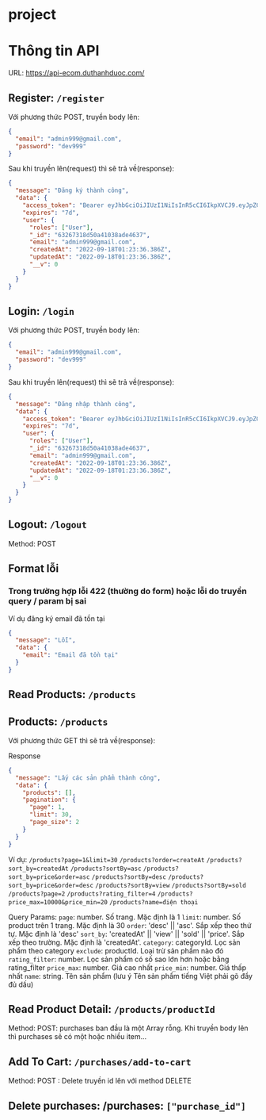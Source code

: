 # project

# Thông tin API

URL: https://api-ecom.duthanhduoc.com/

## Register: `/register`

Với phương thức POST, truyền body lên:

```json
{
  "email": "admin999@gmail.com",
  "password": "dev999"
}
```

Sau khi truyền lên(request) thì sẽ trả về(response):

```json
{
  "message": "Đăng ký thành công",
  "data": {
    "access_token": "Bearer eyJhbGciOiJIUzI1NiIsInR5cCI6IkpXVCJ9.eyJpZCI6IjYzMjY3MzE4ZDUwYTQxMDM4YWRlNDYzNyIsImVtYWlsIjoiYWRtaW45OTlAZ21haWwuY29tIiwicm9sZXMiOlsiVXNlciJdLCJjcmVhdGVkX2F0IjoiMjAyMi0wOS0yMlQwOToyNDoyMi4yMzdaIiwiaWF0IjoxNjYzODM4NjYyLCJleHAiOjE2NjQ0NDM0NjJ9.AiEJKV5vV0PJys8x0DDVTTT8F3vNF9BeqjT09WOG_MM",
    "expires": "7d",
    "user": {
      "roles": ["User"],
      "_id": "63267318d50a41038ade4637",
      "email": "admin999@gmail.com",
      "createdAt": "2022-09-18T01:23:36.386Z",
      "updatedAt": "2022-09-18T01:23:36.386Z",
      "__v": 0
    }
  }
}
```

## Login: `/login`

Với phương thức POST, truyền body lên:

```json
{
  "email": "admin999@gmail.com",
  "password": "dev999"
}
```

Sau khi truyền lên(request) thì sẽ trả về(response):

```json
{
  "message": "Đăng nhập thành công",
  "data": {
    "access_token": "Bearer eyJhbGciOiJIUzI1NiIsInR5cCI6IkpXVCJ9.eyJpZCI6IjYzMjY3MzE4ZDUwYTQxMDM4YWRlNDYzNyIsImVtYWlsIjoiYWRtaW45OTlAZ21haWwuY29tIiwicm9sZXMiOlsiVXNlciJdLCJjcmVhdGVkX2F0IjoiMjAyMi0wOS0yMlQwOToyNDoyMi4yMzdaIiwiaWF0IjoxNjYzODM4NjYyLCJleHAiOjE2NjQ0NDM0NjJ9.AiEJKV5vV0PJys8x0DDVTTT8F3vNF9BeqjT09WOG_MM",
    "expires": "7d",
    "user": {
      "roles": ["User"],
      "_id": "63267318d50a41038ade4637",
      "email": "admin999@gmail.com",
      "createdAt": "2022-09-18T01:23:36.386Z",
      "updatedAt": "2022-09-18T01:23:36.386Z",
      "__v": 0
    }
  }
}
```

## Logout: `/logout`

Method: POST

## Format lỗi

### Trong trường hợp lỗi 422 (thường do form) hoặc lỗi do truyền query / param bị sai

Ví dụ đăng ký email đã tồn tại

```json
{
  "message": "Lỗi",
  "data": {
    "email": "Email đã tồn tại"
  }
}
```

## Read Products: `/products`

## Products: `/products`

Với phương thức GET thì sẽ trả về(response):

Response

```json
{
  "message": "Lấy các sản phẩm thành công",
  "data": {
    "products": [],
    "pagination": {
      "page": 1,
      "limit": 30,
      "page_size": 2
    }
  }
}
```

Ví dụ:
`/products?page=1&limit=30`
`/products?order=createAt`
`/products?sort_by=createdAt`
`/products?sortBy=asc`
`/products?sort_by=price&order=asc`
`/products?sortBy=desc`
`/products?sort_by=price&order=desc`
`/products?sortBy=view`
`/products?sortBy=sold`
`/products?page=2`
`/products?rating_filter=4`
`/products?price_max=10000&price_min=20`
`/products?name=điện thoại`

Query Params:
`page`: number. Số trang. Mặc định là 1
`limit`: number. Số product trên 1 trang. Mặc định là 30
`order`: 'desc' || 'asc'. Sắp xếp theo thứ tự. Mặc định là 'desc'
`sort_by`: 'createdAt' || 'view' || 'sold' || 'price'. Sắp xếp theo trường. Mặc định là 'createdAt'.
`category`: categoryId. Lọc sản phẩm theo category
`exclude`: productId. Loại trừ sản phẩm nào đó
`rating_filter`: number. Lọc sản phẩm có số sao lớn hơn hoặc bằng rating_filter
`price_max`: number. Giá cao nhất
`price_min`: number. Giá thấp nhất
`name`: string. Tên sản phẩm (lưu ý Tên sản phẩm tiếng Việt phải gõ đầy đủ dấu)

## Read Product Detail: `/products/productId`

Method: POST: purchases ban đầu là một Array rỗng. Khi truyền body lên thì purchases sẽ có một hoặc nhiều item...

## Add To Cart: `/purchases/add-to-cart`

Method: POST : Delete truyền id lên với method DELETE

## Delete purchases: /purchases: `["purchase_id"]`
